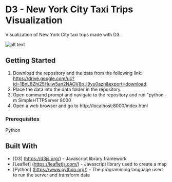 # D3 - New York City Taxi Trips Visualization
Visualization of New York City taxi trips made with D3. 

![alt text](https://github.com/leeth7830/D3---New-York-City-Taxi-Trips-Visualization/blob/master/images/final.jpg?raw=true)

## Getting Started
1. Download the repository and the data from the following link: https://drive.google.com/uc?id=1BnL8Zhi25Huiw5an2NAOV8p_l9yu0azn&export=download.
2. Place the data into the data folder in the repository.
3. Open command prompt and navigate to the repository and run "python -m SimpleHTTPServer 8000
4. Open a web browser and go to http://localhost:8000/index.html

### Prerequisites
Python

## Built With

* [D3] (https://d3js.org/) - Javascript library framework
* [Leaflet] (https://leafletjs.com/) - Javascript library used to create a map
* [Python] (https://www.python.org/) - The programming language used to run the server and transform data
